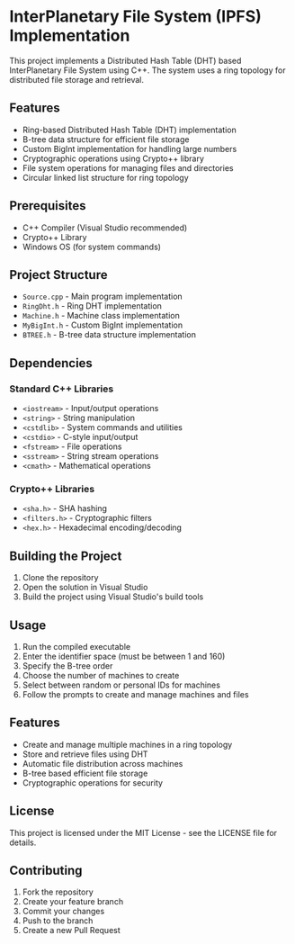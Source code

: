 # InterPlanetary File System (IPFS) Implementation

This project implements a Distributed Hash Table (DHT) based InterPlanetary File System using C++. The system uses a ring topology for distributed file storage and retrieval.

## Features

- Ring-based Distributed Hash Table (DHT) implementation
- B-tree data structure for efficient file storage
- Custom BigInt implementation for handling large numbers
- Cryptographic operations using Crypto++ library
- File system operations for managing files and directories
- Circular linked list structure for ring topology

## Prerequisites

- C++ Compiler (Visual Studio recommended)
- Crypto++ Library
- Windows OS (for system commands)

## Project Structure

- `Source.cpp` - Main program implementation
- `RingDht.h` - Ring DHT implementation
- `Machine.h` - Machine class implementation
- `MyBigInt.h` - Custom BigInt implementation
- `BTREE.h` - B-tree data structure implementation

## Dependencies

### Standard C++ Libraries
- `<iostream>` - Input/output operations
- `<string>` - String manipulation
- `<cstdlib>` - System commands and utilities
- `<cstdio>` - C-style input/output
- `<fstream>` - File operations
- `<sstream>` - String stream operations
- `<cmath>` - Mathematical operations

### Crypto++ Libraries
- `<sha.h>` - SHA hashing
- `<filters.h>` - Cryptographic filters
- `<hex.h>` - Hexadecimal encoding/decoding

## Building the Project

1. Clone the repository
2. Open the solution in Visual Studio
3. Build the project using Visual Studio's build tools

## Usage

1. Run the compiled executable
2. Enter the identifier space (must be between 1 and 160)
3. Specify the B-tree order
4. Choose the number of machines to create
5. Select between random or personal IDs for machines
6. Follow the prompts to create and manage machines and files

## Features

- Create and manage multiple machines in a ring topology
- Store and retrieve files using DHT
- Automatic file distribution across machines
- B-tree based efficient file storage
- Cryptographic operations for security

## License

This project is licensed under the MIT License - see the LICENSE file for details.

## Contributing

1. Fork the repository
2. Create your feature branch
3. Commit your changes
4. Push to the branch
5. Create a new Pull Request 